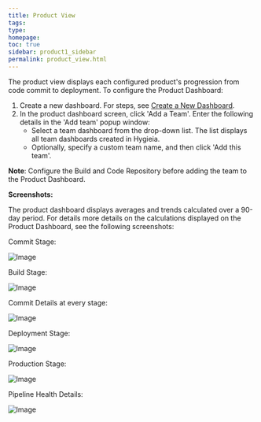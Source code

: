 ```yaml
---
title: Product View
tags: 
type: 
homepage: 
toc: true
sidebar: product1_sidebar
permalink: product_view.html
---
```


The product view displays each configured product's progression from code commit to deployment. To configure the Product Dashboard:

1. Create a new dashboard. For steps, see [Create a New Dashboard](select_dashboard.md#create-a-new-dashboard).
2. In the product dashboard screen, click 'Add a Team'. Enter the following details in the 'Add team' popup window:
   - Select a team dashboard from the drop-down list. The list displays all team dashboards created in Hygieia.
   - Optionally, specify a custom team name, and then click 'Add this team'.

**Note**: Configure the Build and Code Repository before adding the team to the Product Dashboard.

**Screenshots:**

The product dashboard displays averages and trends calculated over a 90-day period. For details more details on the calculations displayed on the Product Dashboard, see the following screenshots:

Commit Stage:

![Image](http://www.capitalone.io/Hygieia/media/images/h2-commit-stage.png)

Build Stage:

![Image](http://www.capitalone.io/Hygieia/media/images/h2-build-stage.png)

Commit Details at every stage:

![Image](http://www.capitalone.io/Hygieia/media/images/h2-commit-details-stage.png)

Deployment Stage:

![Image](http://www.capitalone.io/Hygieia/media/images/h2-deploy-stages.png)

Production Stage:

![Image](http://www.capitalone.io/Hygieia/media/images/h2-prod-stage.png)

Pipeline Health Details:

![Image](http://www.capitalone.io/Hygieia/media/images/h2-health-details.png)
